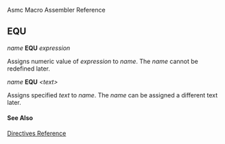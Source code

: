 Asmc Macro Assembler Reference

## EQU

_name_ **EQU** _expression_

Assigns numeric value of _expression_ to _name_. The _name_ cannot be redefined later.

_name_ **EQU** _&lt;text&gt;_

Assigns specified _text_ to _name_. The _name_ can be assigned a different text later.

#### See Also

[Directives Reference](readme.md)

